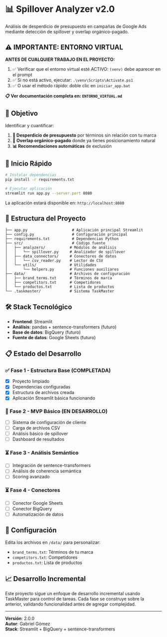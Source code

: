 # 📊 Spillover Analyzer v2.0

Análisis de desperdicio de presupuesto en campañas de Google Ads mediante detección de spillover y overlap orgánico-pagado.

## ⚠️ **IMPORTANTE: ENTORNO VIRTUAL**

**ANTES DE CUALQUIER TRABAJO EN EL PROYECTO:**
1. ✅ Verificar que el entorno virtual esté ACTIVO: `(venv)` debe aparecer en el prompt
2. ✅ Si no está activo, ejecutar: `.\venv\Scripts\Activate.ps1`
3. ✅ O usar el método rápido: doble clic en `iniciar_app.bat`

**📋 Ver documentación completa en: `ENTORNO_VIRTUAL.md`**

## 🎯 Objetivo

Identificar y cuantificar:
1. **💸 Desperdicio de presupuesto** por términos sin relación con tu marca
2. **🔄 Overlap orgánico-pagado** donde ya tienes posicionamiento natural  
3. **📊 Recomendaciones automáticas** de exclusión

## 🚀 Inicio Rápido

```bash
# Instalar dependencias
pip install -r requirements.txt

# Ejecutar aplicación
streamlit run app.py --server.port 8080
```

La aplicación estará disponible en: `http://localhost:8080`

## 📁 Estructura del Proyecto

```
├── app.py                    # Aplicación principal Streamlit
├── config.py                 # Configuración principal
├── requirements.txt          # Dependencias Python
├── src/                      # Código fuente
│   ├── analyzers/           # Módulos de análisis
│   │   └── spillover.py     # Analizador de spillover
│   ├── data_connectors/     # Conectores de datos
│   │   └── csv_reader.py    # Lector de CSV
│   └── utils/               # Utilidades
│       └── helpers.py       # Funciones auxiliares
├── data/                    # Archivos de configuración
│   ├── brand_terms.txt      # Términos de marca
│   ├── competitors.txt      # Competidores
│   └── productos.txt        # Lista de productos
└── .taskmaster/             # Sistema TaskMaster
```

## 🛠️ Stack Tecnológico

- **Frontend**: Streamlit
- **Análisis**: pandas + sentence-transformers (futuro)
- **Base de datos**: BigQuery (futuro)
- **Fuente de datos**: Google Sheets (futuro)

## 📋 Estado del Desarrollo

### ✅ Fase 1 - Estructura Base (COMPLETADA)
- [x] Proyecto limpiado
- [x] Dependencias configuradas
- [x] Estructura de archivos creada
- [x] Aplicación Streamlit básica funcionando

### 🔄 Fase 2 - MVP Básico (EN DESARROLLO)
- [ ] Sistema de configuración de cliente
- [ ] Carga de archivos CSV
- [ ] Análisis básico de spillover
- [ ] Dashboard de resultados

### ⏳ Fase 3 - Análisis Semántico
- [ ] Integración de sentence-transformers
- [ ] Análisis de coherencia semántica
- [ ] Scoring avanzado

### ⏳ Fase 4 - Conectores
- [ ] Conector Google Sheets
- [ ] Conector BigQuery
- [ ] Automatización de datos

## 🔧 Configuración

Edita los archivos en `/data/` para personalizar:
- `brand_terms.txt`: Términos de tu marca
- `competitors.txt`: Competidores
- `productos.txt`: Lista de productos

## 📈 Desarrollo Incremental

Este proyecto sigue un enfoque de desarrollo incremental usando TaskMaster para control de tareas. Cada fase se construye sobre la anterior, validando funcionalidad antes de agregar complejidad.

---

**Versión**: 2.0.0  
**Autor**: Gabriel Gómez  
**Stack**: Streamlit + BigQuery + sentence-transformers